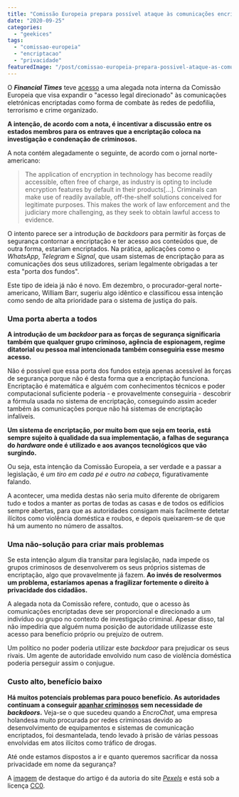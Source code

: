```yaml
---
title: "Comissão Europeia prepara possível ataque às comunicações encriptadas"
date: "2020-09-25"
categories: 
  - "geekices"
tags: 
  - "comissao-europeia"
  - "encriptacao"
  - "privacidade"
featuredImage: "/post/comissao-europeia-prepara-possivel-ataque-as-comunicacoes-encriptadas/images/pexels-pixabay-39624.jpg"
---
```


O **_Financial Times_** teve [acesso](https://www.ft.com/content/c5336824-140c-49ee-85a4-c8197f829bfd) a uma alegada nota interna da Comissão Europeia que visa expandir o "acesso legal direcionado" às comunicações eletrónicas encriptadas como forma de combate às redes de pedofilia, terrorismo e crime organizado.

**A intenção, de acordo com a nota, é incentivar a discussão entre os estados membros para os entraves que a encriptação coloca na investigação e condenação de criminosos.**

A nota contém alegadamente o seguinte, de acordo com o jornal norte-americano:

> The application of encryption in technology has become readily accessible, often free of charge, as industry is opting to include encryption features by default in their products\[...\]. Criminals can make use of readily available, off-the-shelf solutions conceived for legitimate purposes. This makes the work of law enforcement and the judiciary more challenging, as they seek to obtain lawful access to evidence.

O intento parece ser a introdução de _backdoors_ para permitir às forças de segurança contornar a encriptação e ter acesso aos conteúdos que, de outra forma, estariam encriptados. Na prática, aplicações como o _WhatsApp_, _Telegram_ e _Signal_, que usam sistemas de encriptação para as comunicações dos seus utilizadores, seriam legalmente obrigadas a ter esta "porta dos fundos".

Este tipo de ideia já não é novo. Em dezembro, o procurador-geral norte-americano, William Barr, sugeriu algo idêntico e classificou essa intenção como sendo de alta prioridade para o sistema de justiça do país.

### Uma porta aberta a todos

**A introdução de um _backdoor_ para as forças de segurança significaria também que qualquer grupo criminoso, agência de espionagem, regime ditatorial ou pessoa mal intencionada também conseguiria esse mesmo acesso.**

Não é possível que essa porta dos fundos esteja apenas acessível às forças de segurança porque não é desta forma que a encriptação funciona. Encriptação é matemática e alguém com conhecimentos técnicos e poder computacional suficiente poderia - e provavelmente conseguiria - descobrir a fórmula usada no sistema de encriptação, conseguindo assim aceder também às comunicações porque não há sistemas de encriptação infalíveis.

**Um sistema de encriptação, por muito bom que seja em teoria, está sempre sujeito à qualidade da sua implementação, a falhas de segurança do _hardware_ onde é utilizado e aos avanços tecnológicos que vão surgindo.**

Ou seja, esta intenção da Comissão Europeia, a ser verdade e a passar a legislação, é _um tiro em cada pé e outro na cabeça_, figurativamente falando.

A acontecer, uma medida destas não seria muito diferente de obrigarem tudo e todos a manter as portas de todas as casas e de todos os edifícios sempre abertas, para que as autoridades consigam mais facilmente detetar ilícitos como violência doméstica e roubos, e depois queixarem-se de que há um aumento no número de assaltos.

### Uma não-solução para criar mais problemas

Se esta intenção algum dia transitar para legislação, nada impede os grupos criminosos de desenvolverem os seus próprios sistemas de encriptação, algo que provavelmente já fazem. **Ao invés de resolvermos um problema, estaríamos apenas a fragilizar fortemente o direito à privacidade dos cidadãos.**

A alegada nota da Comissão refere, contudo, que o acesso às comunicações encriptadas deve ser proporcional e direcionado a um indivíduo ou grupo no contexto de investigação criminal. Apesar disso, tal não impediria que alguém numa posição de autoridade utilizasse este acesso para benefício próprio ou prejuízo de outrem.

Um político no poder poderia utilizar este _backdoor_ para prejudicar os seus rivais. Um agente de autoridade envolvido num caso de violência doméstica poderia perseguir assim o conjugue.

### Custo alto, benefício baixo

**Há muitos potenciais problemas para pouco benefício. As autoridades continuam a conseguir [apanhar criminosos](https://www.thescottishsun.co.uk/news/scottish-news/6079371/cocaine-seizure-dover-100-million-police-scotland-glasgow-encrochat/) sem necessidade de _backdoors_.** Veja-se o que sucedeu quando a _EncroChat_, uma empresa holandesa muito procurada por redes criminosas devido ao desenvolvimento de equipamentos e sistemas de comunicação encriptados, foi desmantelada, tendo levado à prisão de várias pessoas envolvidas em atos ilícitos como tráfico de drogas.

Até onde estamos dispostos a ir e quanto queremos sacrificar da nossa privacidade em nome da segurança?

A [imagem](https://www.pexels.com/pt-br/foto/aco-cadeia-chave-corrente-39624/) de destaque do artigo é da autoria do site _[Pexels](https://www.pexels.com)_ e está sob a licença [CC0](https://creativecommons.org/publicdomain/zero/1.0/).
